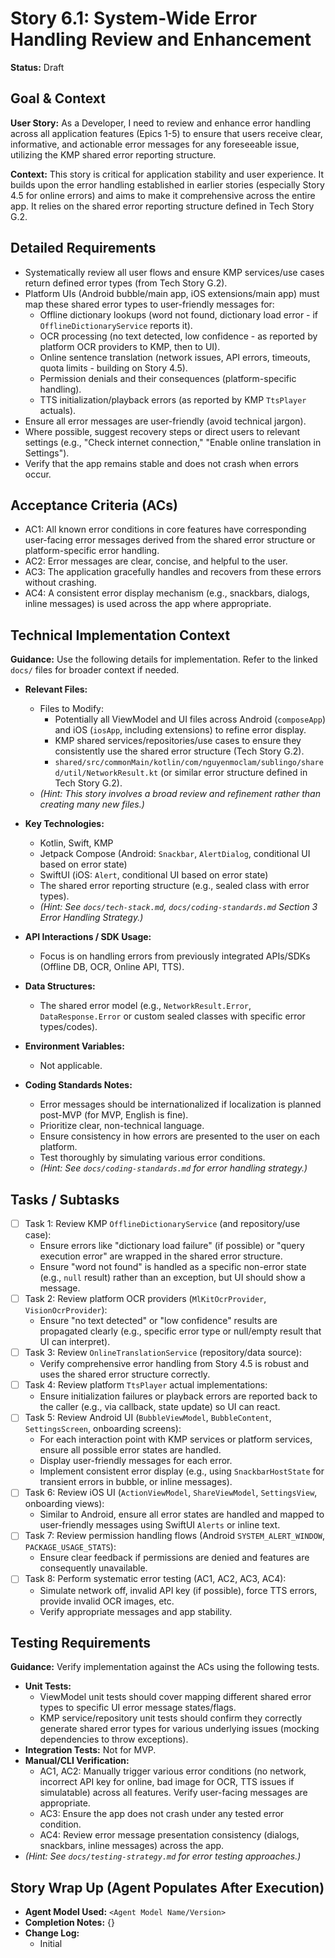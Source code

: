 
# Story 6.1: System-Wide Error Handling Review and Enhancement

**Status:** Draft

## Goal & Context

**User Story:** As a Developer, I need to review and enhance error handling across all application features (Epics 1-5) to ensure that users receive clear, informative, and actionable error messages for any foreseeable issue, utilizing the KMP shared error reporting structure.

**Context:** This story is critical for application stability and user experience. It builds upon the error handling established in earlier stories (especially Story 4.5 for online errors) and aims to make it comprehensive across the entire app. It relies on the shared error reporting structure defined in Tech Story G.2.

## Detailed Requirements

- Systematically review all user flows and ensure KMP services/use cases return defined error types (from Tech Story G.2).
- Platform UIs (Android bubble/main app, iOS extensions/main app) must map these shared error types to user-friendly messages for:
    - Offline dictionary lookups (word not found, dictionary load error - if `OfflineDictionaryService` reports it).
    - OCR processing (no text detected, low confidence - as reported by platform OCR providers to KMP, then to UI).
    - Online sentence translation (network issues, API errors, timeouts, quota limits - building on Story 4.5).
    - Permission denials and their consequences (platform-specific handling).
    - TTS initialization/playback errors (as reported by KMP `TtsPlayer` actuals).
- Ensure all error messages are user-friendly (avoid technical jargon).
- Where possible, suggest recovery steps or direct users to relevant settings (e.g., "Check internet connection," "Enable online translation in Settings").
- Verify that the app remains stable and does not crash when errors occur.

## Acceptance Criteria (ACs)

- AC1: All known error conditions in core features have corresponding user-facing error messages derived from the shared error structure or platform-specific error handling.
- AC2: Error messages are clear, concise, and helpful to the user.
- AC3: The application gracefully handles and recovers from these errors without crashing.
- AC4: A consistent error display mechanism (e.g., snackbars, dialogs, inline messages) is used across the app where appropriate.

## Technical Implementation Context

**Guidance:** Use the following details for implementation. Refer to the linked `docs/` files for broader context if needed.

- **Relevant Files:**
    - Files to Modify:
        - Potentially all ViewModel and UI files across Android (`composeApp`) and iOS (`iosApp`, including extensions) to refine error display.
        - KMP shared services/repositories/use cases to ensure they consistently use the shared error structure (Tech Story G.2).
        - `shared/src/commonMain/kotlin/com/nguyenmoclam/sublingo/shared/util/NetworkResult.kt` (or similar error structure defined in Tech Story G.2).
    - _(Hint: This story involves a broad review and refinement rather than creating many new files.)_

- **Key Technologies:**
    - Kotlin, Swift, KMP
    - Jetpack Compose (Android: `Snackbar`, `AlertDialog`, conditional UI based on error state)
    - SwiftUI (iOS: `Alert`, conditional UI based on error state)
    - The shared error reporting structure (e.g., sealed class with error types).
    - _(Hint: See `docs/tech-stack.md`, `docs/coding-standards.md` Section 3 Error Handling Strategy.)_

- **API Interactions / SDK Usage:**
    - Focus is on handling errors from previously integrated APIs/SDKs (Offline DB, OCR, Online API, TTS).

- **Data Structures:**
    - The shared error model (e.g., `NetworkResult.Error`, `DataResponse.Error` or custom sealed classes with specific error types/codes).

- **Environment Variables:**
    - Not applicable.

- **Coding Standards Notes:**
    - Error messages should be internationalized if localization is planned post-MVP (for MVP, English is fine).
    - Prioritize clear, non-technical language.
    - Ensure consistency in how errors are presented to the user on each platform.
    - Test thoroughly by simulating various error conditions.
    - _(Hint: See `docs/coding-standards.md` for error handling strategy.)_

## Tasks / Subtasks

- [ ] Task 1: Review KMP `OfflineDictionaryService` (and repository/use case):
    - Ensure errors like "dictionary load failure" (if possible) or "query execution error" are wrapped in the shared error structure.
    - Ensure "word not found" is handled as a specific non-error state (e.g., `null` result) rather than an exception, but UI should show a message.
- [ ] Task 2: Review platform OCR providers (`MlKitOcrProvider`, `VisionOcrProvider`):
    - Ensure "no text detected" or "low confidence" results are propagated clearly (e.g., specific error type or null/empty result that UI can interpret).
- [ ] Task 3: Review `OnlineTranslationService` (repository/data source):
    - Verify comprehensive error handling from Story 4.5 is robust and uses the shared error structure correctly.
- [ ] Task 4: Review platform `TtsPlayer` actual implementations:
    - Ensure initialization failures or playback errors are reported back to the caller (e.g., via callback, state update) so UI can react.
- [ ] Task 5: Review Android UI (`BubbleViewModel`, `BubbleContent`, `SettingsScreen`, onboarding screens):
    - For each interaction point with KMP services or platform services, ensure all possible error states are handled.
    - Display user-friendly messages for each error.
    - Implement consistent error display (e.g., using `SnackbarHostState` for transient errors in bubble, or inline messages).
- [ ] Task 6: Review iOS UI (`ActionViewModel`, `ShareViewModel`, `SettingsView`, onboarding views):
    - Similar to Android, ensure all error states are handled and mapped to user-friendly messages using SwiftUI `Alerts` or inline text.
- [ ] Task 7: Review permission handling flows (Android `SYSTEM_ALERT_WINDOW`, `PACKAGE_USAGE_STATS`):
    - Ensure clear feedback if permissions are denied and features are consequently unavailable.
- [ ] Task 8: Perform systematic error testing (AC1, AC2, AC3, AC4):
    - Simulate network off, invalid API key (if possible), force TTS errors, provide invalid OCR images, etc.
    - Verify appropriate messages and app stability.

## Testing Requirements

**Guidance:** Verify implementation against the ACs using the following tests.
- **Unit Tests:**
    - ViewModel unit tests should cover mapping different shared error types to specific UI error message states/flags.
    - KMP service/repository unit tests should confirm they correctly generate shared error types for various underlying issues (mocking dependencies to throw exceptions).
- **Integration Tests:** Not for MVP.
- **Manual/CLI Verification:**
    - AC1, AC2: Manually trigger various error conditions (no network, incorrect API key for online, bad image for OCR, TTS issues if simulatable) across all features. Verify user-facing messages are appropriate.
    - AC3: Ensure the app does not crash under any tested error condition.
    - AC4: Review error message presentation consistency (dialogs, snackbars, inline messages) across the app.
- _(Hint: See `docs/testing-strategy.md` for error testing approaches.)_

## Story Wrap Up (Agent Populates After Execution)

- **Agent Model Used:** `<Agent Model Name/Version>`
- **Completion Notes:** {}
- **Change Log:**
    - Initial 
